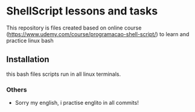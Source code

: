 # ShellScript lessons and tasks

This repository is files created based on online course (https://www.udemy.com/course/programacao-shell-script/) to learn and practice linux bash

## Installation

this bash files scripts run in all linux terminals.

### Others

- Sorry my english, i practise englito in all commits!
